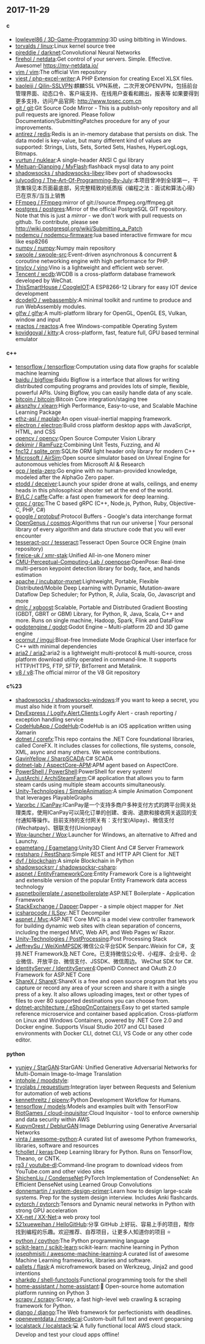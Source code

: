 ## 2017-11-29

#### c
* [lowlevel86 / 3D-Game-Programming](https://github.com/lowlevel86/3D-Game-Programming):3D using bitblting in Windows.
* [torvalds / linux](https://github.com/torvalds/linux):Linux kernel source tree
* [pjreddie / darknet](https://github.com/pjreddie/darknet):Convolutional Neural Networks
* [firehol / netdata](https://github.com/firehol/netdata):Get control of your servers. Simple. Effective. Awesome! https://my-netdata.io/
* [vim / vim](https://github.com/vim/vim):The official Vim repository
* [viest / php-excel-writer](https://github.com/viest/php-excel-writer):A PHP Extension for creating Excel XLSX files.
* [baoleiji / Qilin-SSLVPN](https://github.com/baoleiji/Qilin-SSLVPN):麒麟SSL VPN系统，二次开发OPENVPN，包括前台管理界面、动态口令、客户端支持、在线用户查看和踢出，报表等 如果要得到更多支持，访问产品官网: http://www.tosec.com.cn
* [git / git](https://github.com/git/git):Git Source Code Mirror - This is a publish-only repository and all pull requests are ignored. Please follow Documentation/SubmittingPatches procedure for any of your improvements.
* [antirez / redis](https://github.com/antirez/redis):Redis is an in-memory database that persists on disk. The data model is key-value, but many different kind of values are supported: Strings, Lists, Sets, Sorted Sets, Hashes, HyperLogLogs, Bitmaps.
* [vurtun / nuklear](https://github.com/vurtun/nuklear):A single-header ANSI C gui library
* [Meituan-Dianping / MyFlash](https://github.com/Meituan-Dianping/MyFlash):flashback mysql data to any point
* [shadowsocks / shadowsocks-libev](https://github.com/shadowsocks/shadowsocks-libev):libev port of shadowsocks
* [julycoding / The-Art-Of-Programming-By-July](https://github.com/julycoding/The-Art-Of-Programming-By-July):本项目曾冲到全球第一，干货集锦见本页面最底部，另完整精致的纸质版《编程之法：面试和算法心得》已在京东/当当上销售
* [FFmpeg / FFmpeg](https://github.com/FFmpeg/FFmpeg):mirror of git://source.ffmpeg.org/ffmpeg.git
* [postgres / postgres](https://github.com/postgres/postgres):Mirror of the official PostgreSQL GIT repository. Note that this is just a *mirror* - we don't work with pull requests on github. To contribute, please see http://wiki.postgresql.org/wiki/Submitting_a_Patch
* [nodemcu / nodemcu-firmware](https://github.com/nodemcu/nodemcu-firmware):lua based interactive firmware for mcu like esp8266
* [numpy / numpy](https://github.com/numpy/numpy):Numpy main repository
* [swoole / swoole-src](https://github.com/swoole/swoole-src):Event-driven asynchronous & concurrent & coroutine networking engine with high performance for PHP.
* [tinylcy / vino](https://github.com/tinylcy/vino):Vino is a lightweight and efficient web server.
* [Tencent / wcdb](https://github.com/Tencent/wcdb):WCDB is a cross-platform database framework developed by WeChat.
* [ThisSmartHouse / CoogleIOT](https://github.com/ThisSmartHouse/CoogleIOT):A ESP8266-12 Library for easy IOT device development
* [dcodeIO / webassembly](https://github.com/dcodeIO/webassembly):A minimal toolkit and runtime to produce and run WebAssembly modules.
* [glfw / glfw](https://github.com/glfw/glfw):A multi-platform library for OpenGL, OpenGL ES, Vulkan, window and input
* [reactos / reactos](https://github.com/reactos/reactos):A free Windows-compatible Operating System
* [kovidgoyal / kitty](https://github.com/kovidgoyal/kitty):A cross-platform, fast, feature full, GPU based terminal emulator

#### c++
* [tensorflow / tensorflow](https://github.com/tensorflow/tensorflow):Computation using data flow graphs for scalable machine learning
* [baidu / bigflow](https://github.com/baidu/bigflow):Baidu Bigflow is a interface that allows for writing distributed computing programs and provides lots of simple, flexible, powerful APIs. Using Bigflow, you can easily handle data of any scale.
* [bitcoin / bitcoin](https://github.com/bitcoin/bitcoin):Bitcoin Core integration/staging tree
* [aksnzhy / xlearn](https://github.com/aksnzhy/xlearn):High Performance, Easy-to-use, and Scalable Machine Learning Package
* [ethz-asl / maplab](https://github.com/ethz-asl/maplab):An open visual-inertial mapping framework.
* [electron / electron](https://github.com/electron/electron):Build cross platform desktop apps with JavaScript, HTML, and CSS
* [opencv / opencv](https://github.com/opencv/opencv):Open Source Computer Vision Library
* [dekimir / RamFuzz](https://github.com/dekimir/RamFuzz):Combining Unit Tests, Fuzzing, and AI
* [fnc12 / sqlite_orm](https://github.com/fnc12/sqlite_orm):SQLite ORM light header only library for modern C++
* [Microsoft / AirSim](https://github.com/Microsoft/AirSim):Open source simulator based on Unreal Engine for autonomous vehicles from Microsoft AI & Research
* [gcp / leela-zero](https://github.com/gcp/leela-zero):Go engine with no human-provided knowledge, modeled after the AlphaGo Zero paper.
* [etodd / deceiver](https://github.com/etodd/deceiver):Launch your spider drone at walls, ceilings, and enemy heads in this philosophical shooter set at the end of the world.
* [BVLC / caffe](https://github.com/BVLC/caffe):Caffe: a fast open framework for deep learning.
* [grpc / grpc](https://github.com/grpc/grpc):The C based gRPC (C++, Node.js, Python, Ruby, Objective-C, PHP, C#)
* [google / protobuf](https://github.com/google/protobuf):Protocol Buffers - Google's data interchange format
* [OpenGenus / cosmos](https://github.com/OpenGenus/cosmos):Algorithms that run our universe | Your personal library of every algorithm and data structure code that you will ever encounter
* [tesseract-ocr / tesseract](https://github.com/tesseract-ocr/tesseract):Tesseract Open Source OCR Engine (main repository)
* [fireice-uk / xmr-stak](https://github.com/fireice-uk/xmr-stak):Unified All-in-one Monero miner
* [CMU-Perceptual-Computing-Lab / openpose](https://github.com/CMU-Perceptual-Computing-Lab/openpose):OpenPose: Real-time multi-person keypoint detection library for body, face, and hands estimation
* [apache / incubator-mxnet](https://github.com/apache/incubator-mxnet):Lightweight, Portable, Flexible Distributed/Mobile Deep Learning with Dynamic, Mutation-aware Dataflow Dep Scheduler; for Python, R, Julia, Scala, Go, Javascript and more
* [dmlc / xgboost](https://github.com/dmlc/xgboost):Scalable, Portable and Distributed Gradient Boosting (GBDT, GBRT or GBM) Library, for Python, R, Java, Scala, C++ and more. Runs on single machine, Hadoop, Spark, Flink and DataFlow
* [godotengine / godot](https://github.com/godotengine/godot):Godot Engine – Multi-platform 2D and 3D game engine
* [ocornut / imgui](https://github.com/ocornut/imgui):Bloat-free Immediate Mode Graphical User interface for C++ with minimal dependencies
* [aria2 / aria2](https://github.com/aria2/aria2):aria2 is a lightweight multi-protocol & multi-source, cross platform download utility operated in command-line. It supports HTTP/HTTPS, FTP, SFTP, BitTorrent and Metalink.
* [v8 / v8](https://github.com/v8/v8):The official mirror of the V8 Git repository

#### c%23
* [shadowsocks / shadowsocks-windows](https://github.com/shadowsocks/shadowsocks-windows):If you want to keep a secret, you must also hide it from yourself.
* [DevExpress / Logify.Alert.Clients](https://github.com/DevExpress/Logify.Alert.Clients):Logify Alert - crash reporting / exception handling service
* [CodeHubApp / CodeHub](https://github.com/CodeHubApp/CodeHub):CodeHub is an iOS application written using Xamarin
* [dotnet / corefx](https://github.com/dotnet/corefx):This repo contains the .NET Core foundational libraries, called CoreFX. It includes classes for collections, file systems, console, XML, async and many others. We welcome contributions.
* [GavinYellow / SharpSCADA](https://github.com/GavinYellow/SharpSCADA):C# SCADA
* [dotnet-lab / AspectCore-APM](https://github.com/dotnet-lab/AspectCore-APM):APM agent based on AspectCore.
* [PowerShell / PowerShell](https://github.com/PowerShell/PowerShell):PowerShell for every system!
* [JustArchi / ArchiSteamFarm](https://github.com/JustArchi/ArchiSteamFarm):C# application that allows you to farm steam cards using multiple steam accounts simultaneously.
* [Unity-Technologies / SimpleAnimation](https://github.com/Unity-Technologies/SimpleAnimation):A simple Animation Component that leverages PlayableGraphs
* [Varorbc / ICanPay](https://github.com/Varorbc/ICanPay):ICanPay是一个支持多商户多种支付方式的跨平台网关处理类库，使用ICanPay可以简化订单的创建、查询、退款和接收网关返回的支付通知等操作。目前支持的支付网关有：支付宝(Alipay)、微信支付(Wechatpay)、银联支付(Unionpay)
* [Wox-launcher / Wox](https://github.com/Wox-launcher/Wox):Launcher for Windows, an alternative to Alfred and Launchy.
* [egametang / Egametang](https://github.com/egametang/Egametang):Unity3D Client And C# Server Framework
* [restsharp / RestSharp](https://github.com/restsharp/RestSharp):Simple REST and HTTP API Client for .NET
* [dvf / blockchain](https://github.com/dvf/blockchain):A simple Blockchain in Python
* [shadowsocksrr / shadowsocksr-csharp](https://github.com/shadowsocksrr/shadowsocksr-csharp):
* [aspnet / EntityFrameworkCore](https://github.com/aspnet/EntityFrameworkCore):Entity Framework Core is a lightweight and extensible version of the popular Entity Framework data access technology
* [aspnetboilerplate / aspnetboilerplate](https://github.com/aspnetboilerplate/aspnetboilerplate):ASP.NET Boilerplate - Application Framework
* [StackExchange / Dapper](https://github.com/StackExchange/Dapper):Dapper - a simple object mapper for .Net
* [icsharpcode / ILSpy](https://github.com/icsharpcode/ILSpy):.NET Decompiler
* [aspnet / Mvc](https://github.com/aspnet/Mvc):ASP.NET Core MVC is a model view controller framework for building dynamic web sites with clean separation of concerns, including the merged MVC, Web API, and Web Pages w/ Razor.
* [Unity-Technologies / PostProcessing](https://github.com/Unity-Technologies/PostProcessing):Post Processing Stack
* [JeffreySu / WeiXinMPSDK](https://github.com/JeffreySu/WeiXinMPSDK):微信公众平台SDK Senparc.Weixin for C#，支持.NET Framework及.NET Core。已支持微信公众号、小程序、企业号、企业微信、开放平台、微信支付、JSSDK、微信周边。 WeChat SDK for C#.
* [IdentityServer / IdentityServer4](https://github.com/IdentityServer/IdentityServer4):OpenID Connect and OAuth 2.0 Framework for ASP.NET Core
* [ShareX / ShareX](https://github.com/ShareX/ShareX):ShareX is a free and open source program that lets you capture or record any area of your screen and share it with a single press of a key. It also allows uploading images, text or other types of files to over 80 supported destinations you can choose from.
* [dotnet-architecture / eShopOnContainers](https://github.com/dotnet-architecture/eShopOnContainers):Easy to get started sample reference microservice and container based application. Cross-platform on Linux and Windows Containers, powered by .NET Core 2.0 and Docker engine. Supports Visual Studio 2017 and CLI based environments with Docker CLI, dotnet CLI, VS Code or any other code editor.

#### python
* [yunjey / StarGAN](https://github.com/yunjey/StarGAN):StarGAN: Unified Generative Adversarial Networks for Multi-Domain Image-to-Image Translation
* [intohole / moodstyle](https://github.com/intohole/moodstyle):
* [tryolabs / requestium](https://github.com/tryolabs/requestium):Integration layer between Requests and Selenium for automation of web actions
* [kennethreitz / pipenv](https://github.com/kennethreitz/pipenv):Python Development Workflow for Humans.
* [tensorflow / models](https://github.com/tensorflow/models):Models and examples built with TensorFlow
* [RiotGames / cloud-inquisitor](https://github.com/RiotGames/cloud-inquisitor):Cloud Inquisitor - tool to enforce ownership and data security within AWS
* [KupynOrest / DeblurGAN](https://github.com/KupynOrest/DeblurGAN):Image Deblurring using Generative Arversarial Networks
* [vinta / awesome-python](https://github.com/vinta/awesome-python):A curated list of awesome Python frameworks, libraries, software and resources
* [fchollet / keras](https://github.com/fchollet/keras):Deep Learning library for Python. Runs on TensorFlow, Theano, or CNTK.
* [rg3 / youtube-dl](https://github.com/rg3/youtube-dl):Command-line program to download videos from YouTube.com and other video sites
* [ShichenLiu / CondenseNet](https://github.com/ShichenLiu/CondenseNet):PyTorch Implementation of CondenseNet: An Efficient DenseNet using Learned Group Convolutions
* [donnemartin / system-design-primer](https://github.com/donnemartin/system-design-primer):Learn how to design large-scale systems. Prep for the system design interview. Includes Anki flashcards.
* [pytorch / pytorch](https://github.com/pytorch/pytorch):Tensors and Dynamic neural networks in Python with strong GPU acceleration
* [XX-net / XX-Net](https://github.com/XX-net/XX-Net):a web proxy tool
* [521xueweihan / HelloGitHub](https://github.com/521xueweihan/HelloGitHub):分享 GitHub 上好玩、容易上手的项目，帮你找到编程的乐趣。欢迎推荐、自荐项目，让更多人知道你的项目 ⭐️
* [python / cpython](https://github.com/python/cpython):The Python programming language
* [scikit-learn / scikit-learn](https://github.com/scikit-learn/scikit-learn):scikit-learn: machine learning in Python
* [josephmisiti / awesome-machine-learning](https://github.com/josephmisiti/awesome-machine-learning):A curated list of awesome Machine Learning frameworks, libraries and software.
* [pallets / flask](https://github.com/pallets/flask):A microframework based on Werkzeug, Jinja2 and good intentions
* [sharkdp / shell-functools](https://github.com/sharkdp/shell-functools):Functional programming tools for the shell
* [home-assistant / home-assistant](https://github.com/home-assistant/home-assistant):🏡 Open-source home automation platform running on Python 3
* [scrapy / scrapy](https://github.com/scrapy/scrapy):Scrapy, a fast high-level web crawling & scraping framework for Python.
* [django / django](https://github.com/django/django):The Web framework for perfectionists with deadlines.
* [openeventdata / mordecai](https://github.com/openeventdata/mordecai):Custom-built full text and event geoparsing
* [localstack / localstack](https://github.com/localstack/localstack):💻 A fully functional local AWS cloud stack. Develop and test your cloud apps offline!
